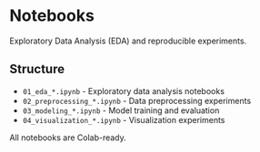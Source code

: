 # Notebooks

Exploratory Data Analysis (EDA) and reproducible experiments.

## Structure
- `01_eda_*.ipynb` - Exploratory data analysis notebooks
- `02_preprocessing_*.ipynb` - Data preprocessing experiments
- `03_modeling_*.ipynb` - Model training and evaluation
- `04_visualization_*.ipynb` - Visualization experiments

All notebooks are Colab-ready.
